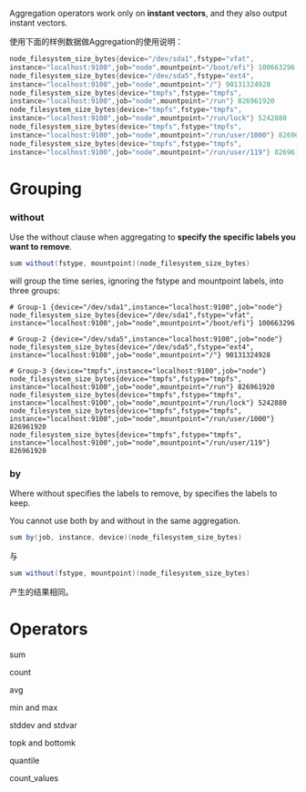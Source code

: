 Aggregation operators work only on **instant vectors**, and they also output instant vectors.

使用下面的样例数据做Aggregation的使用说明：

```java
node_filesystem_size_bytes{device="/dev/sda1",fstype="vfat",
instance="localhost:9100",job="node",mountpoint="/boot/efi"} 100663296
node_filesystem_size_bytes{device="/dev/sda5",fstype="ext4",
instance="localhost:9100",job="node",mountpoint="/"} 90131324928
node_filesystem_size_bytes{device="tmpfs",fstype="tmpfs",
instance="localhost:9100",job="node",mountpoint="/run"} 826961920
node_filesystem_size_bytes{device="tmpfs",fstype="tmpfs",
instance="localhost:9100",job="node",mountpoint="/run/lock"} 5242880
node_filesystem_size_bytes{device="tmpfs",fstype="tmpfs",
instance="localhost:9100",job="node",mountpoint="/run/user/1000"} 826961920
node_filesystem_size_bytes{device="tmpfs",fstype="tmpfs",
instance="localhost:9100",job="node",mountpoint="/run/user/119"} 826961920
```

# Grouping

### without

Use the without clause when aggregating to **specify the specific labels you want to remove**.

```java
sum without(fstype, mountpoint)(node_filesystem_size_bytes)
```

will group the time series, ignoring the fstype and mountpoint labels, into three groups:

```shell
# Group-1 {device="/dev/sda1",instance="localhost:9100",job="node"}
node_filesystem_size_bytes{device="/dev/sda1",fstype="vfat",
instance="localhost:9100",job="node",mountpoint="/boot/efi"} 100663296

# Group-2 {device="/dev/sda5",instance="localhost:9100",job="node"}
node_filesystem_size_bytes{device="/dev/sda5",fstype="ext4",
instance="localhost:9100",job="node",mountpoint="/"} 90131324928

# Group-3 {device="tmpfs",instance="localhost:9100",job="node"}
node_filesystem_size_bytes{device="tmpfs",fstype="tmpfs",
instance="localhost:9100",job="node",mountpoint="/run"} 826961920
node_filesystem_size_bytes{device="tmpfs",fstype="tmpfs",
instance="localhost:9100",job="node",mountpoint="/run/lock"} 5242880
node_filesystem_size_bytes{device="tmpfs",fstype="tmpfs",
instance="localhost:9100",job="node",mountpoint="/run/user/1000"} 826961920
node_filesystem_size_bytes{device="tmpfs",fstype="tmpfs",
instance="localhost:9100",job="node",mountpoint="/run/user/119"} 826961920
```

### by

Where without specifies the labels to remove, by specifies the labels to keep.

You cannot use both by and without in the same aggregation.

```java
sum by(job, instance, device)(node_filesystem_size_bytes)
```

与

```java
sum without(fstype, mountpoint)(node_filesystem_size_bytes)
```

产生的结果相同。

# Operators

sum

count

avg

min and max

stddev and stdvar

topk and bottomk

quantile

count_values

